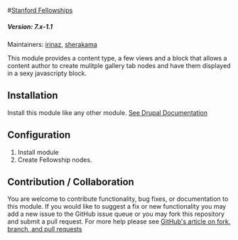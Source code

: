 #[Stanford Fellowships](https://github.com/SU-SWS/stanford_fellowships)
##### Version: 7.x-1.1

Maintainers: [irinaz](https://github.com/irinaz), [sherakama](https://github.com/sherakama)

This module provides a content type, a few views and a block that allows a content author to create mulitple gallery tab nodes and have them displayed in a sexy javascripty block.

Installation
---

Install this module like any other module. [See Drupal Documentation](https://drupal.org/documentation/install/modules-themes/modules-7)

Configuration
---

1. Install module
2. Create Fellowship nodes.

Contribution / Collaboration
---

You are welcome to contribute functionality, bug fixes, or documentation to this module. If you would like to suggest a fix or new functionality you may add a new issue to the GitHub issue queue or you may fork this repository and submit a pull request. For more help please see [GitHub's article on fork, branch, and pull requests](https://help.github.com/articles/using-pull-requests)
